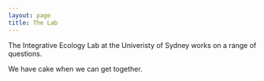 ```yaml
---
layout: page
title: The Lab
---
```


The Integrative Ecology Lab at the Univeristy of Sydney works on a range of questions.

We have cake when we can get together.



